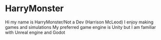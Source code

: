 # HarryMonster
Hi my name is HarryMonster/Not a Dev (Harrison McLeod)
I enjoy making games and simulations
My preferred game engine is Unity but I am familiar with Unreal engine and Godot
